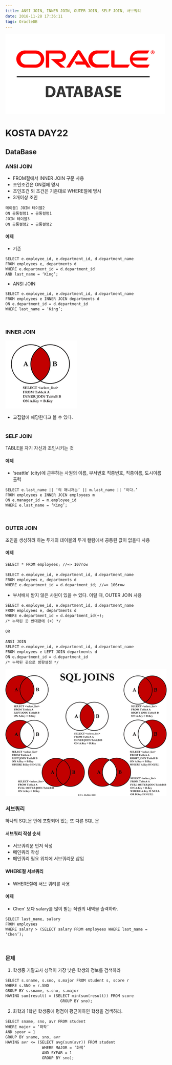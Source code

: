 ```yaml
---
title: ANSI JOIN, INNER JOIN, OUTER JOIN, SELF JOIN, 서브쿼리
date: 2018-11-28 17:36:11
tags: OracleDB
---
```

![DB](/images/oracledb_logo.png)
# KOSTA DAY22
## DataBase

### ANSI JOIN
- FROM절에서 INNER JOIN 구문 사용
- 조인조건은 ON절에 명시
- 조인조건 외 조건은 기존대로 WHERE절에 명시
- 3개이상 조인
```
테이블1 JOIN 테이블2
ON 공통컬럼1 = 공통컬럼1
JOIN 테이블3
ON 공통컬럼2 = 공통컬럼2
```

#### 예제
- 기존
```
SELECT e.employee_id, e.department_id, d.department_name
FROM employees e, departments d
WHERE e.department_id = d.department_id
AND last_name = ‘King’;
```

- ANSI JOIN
```
SELECT e.employee_id, e.department_id, d.department_name
FROM employees e INNER JOIN departments d
ON e.department_id = d.department_id
WHERE last_name = ‘King’;
```
<br>

### INNER JOIN
![DB](/images/database/DB03-01.png)
- 교집합에 해당한다고 볼 수 있다.
<br><br>

### SELF JOIN
TABLE을 자기 자신과 조인시키는 것

#### 예제
- ‘seattle’ (city)에 근무하는 사원의 이름, 부서번호 직종번호, 직종이름, 도시이름 출력
```
SELECT e.last_name || ‘의 매니저는’ || m.last_name || ‘이다.’
FROM employees e INNER JOIN employees m
ON e.manager_id = m.employee_id
WHERE e.last_name = ‘King’;
```
<br>

### OUTER JOIN
조인을 생성하려 하는 두개의 테이블의 두개 컬럼에서 공통된 값이 없을때 사용

#### 예제
```
SELECT * FROM employees; //=> 107row

SELECT e.employee_id, e.department_id, d.department_name
FROM employees e, departments d
WHERE e.department_id = d.department_id; //=> 106row
```

- 부서배치 받지 않은 사원이 있을 수 있다. 이럴 때, OUTER JOIN 사용

```
SELECT e.employee_id, e.department_id, d.department_name
FROM employees e, departments d
WHERE e.department_id = d.department_id(+);
/* 누락된 곳 반대편에 (+) */

OR

ANSI JOIN
SELECT e.employee_id, e.department_id, d.department_name
FROM employees e LEFT JOIN departments d
ON e.department_id = d.department_id
/* 누락된 곳으로 방향설정 */
```

![DB](/images/database/DB03-02.png)
<br>

### 서브쿼리
하나의 SQL문 안에 포함되어 있는 또 다른 SQL 문

#### 서브쿼리 작성 순서
- 서브쿼리문 먼저 작성
- 메인쿼리 작성
- 메인쿼리 필요 위치에 서브쿼리문 삽입

#### WHERE절 서브쿼리
- WHERE절에 서브 쿼리를 사용

#### 예제
- Chen’ 보다 salary를 많이 받는 직원의 내역을 출력하라.
```
SELECT last_name, salary
FROM employees
WHERE salary > (SELECT salary FROM employees WHERE last_name = ‘Chen’);
```
<br>

### 문제
1. 학생중 기말고사 성적이 가장 낮은 학생의 정보를 검색하라
```
SELECT s.sname, s.sno, s.major FROM student s, score r
WHERE s.SNO = r.SNO
GROUP BY s.sname, s.sno, s.major
HAVING sum(result) = (SELECT min(sum(result)) FROM score 
                        GROUP BY sno);
```

2. 화학과 1학년 학생중에 평점이 평균이하인 학생을 검색하라.
```
SELECT sname, sno, avr FROM student
WHERE major = ‘화학’
AND syear = 1
GROUP BY sname, sno, avr
HAVING avr <= (SELECT avg(sum(avr)) FROM student
                WHERE MAJOR = ‘화학’
                AND SYEAR = 1
                GROUP BY sno);
```
<br>


